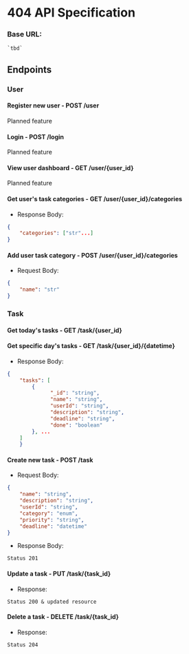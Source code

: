 # 404 API Specification

### Base URL:
    `tbd`

## Endpoints

### User

#### Register new user - POST /user
Planned feature
#### Login - POST /login
Planned feature

#### View user dashboard - GET /user/{user_id}
Planned feature

#### Get user's task categories - GET /user/{user_id}/categories
- Response Body:
```json
{
    "categories": ["str"...]
}
```
#### Add user task category - POST /user/{user_id}/categories
- Request Body:
```json
{
    "name": "str"
}
```

### Task

#### Get today's tasks - GET /task/{user_id}
#### Get specific day's tasks - GET /task/{user_id}/{datetime}
- Response Body:
```json
{
    "tasks": [
        {
              "_id": "string",
              "name": "string",
              "userId": "string",
              "description": "string",
              "deadline": "string",
              "done": "boolean"
        }, ...
    ]
    }
```
#### Create new task - POST /task
- Request Body:
```json
{
    "name": "string",
    "description": "string",
    "userId": "string",
    "category": "enum",
    "priority": "string",
    "deadline": "datetime"
}
```
- Response Body:
```
Status 201
```
#### Update a task - PUT /task/{task_id}
- Response:
```
Status 200 & updated resource
```
    

#### Delete a task - DELETE /task/{task_id}
- Response:
```
Status 204
```
